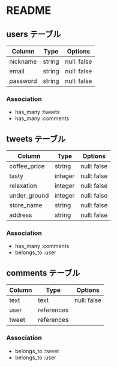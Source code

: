 # README

## users テーブル
| Column     | Type   | Options     |
| ---------- | ------ | ----------- |
| nickname   | string | null: false |
| email      | string | null: false |
| password   | string | null: false |

### Association

- has_many :tweets
- has_many :comments

## tweets テーブル

| Column       | Type    | Options     |
| ------------ | ------- | ----------- |
| coffee_price | string  | null: false |
| tasty        | integer | null: false |
| relaxation   | integer | null: false |
| under_ground | integer | null: false |
| store_name   | string  | null: false |
| address      | string  | null: false |

### Association

- has_many :comments
- belongs_to :user

## comments テーブル

| Column     | Type       | Options     |
| ---------- | ---------- | ----------- |
| text       | text       | null: false |
| user       | references |             |
| tweet      | references |             |

### Association

- belongs_to :tweet
- belongs_to :user
